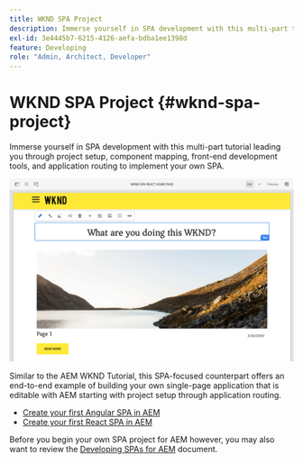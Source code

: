 ```yaml
---
title: WKND SPA Project
description: Immerse yourself in SPA development with this multi-part tutorial leading you through project setup, component mapping, front-end development tools, and application routing to implement your own SPA using both React and Angular.
exl-id: 3e4445b7-6215-4126-aefa-bdba1ee1398d
feature: Developing
role: "Admin, Architect, Developer"
---
```

# WKND SPA Project {#wknd-spa-project}

Immerse yourself in SPA development with this multi-part tutorial leading you through project setup, component mapping, front-end development tools, and application routing to implement your own SPA.

![WKND SPA Project](assets/wknd-spa-project.png)

Similar to the AEM WKND Tutorial, this SPA-focused counterpart offers an end-to-end example of building your own single-page application that is editable with AEM starting with project setup through application routing.

* [Create your first Angular SPA in AEM](https://experienceleague.adobe.com/docs/experience-manager-learn/getting-started-with-aem-headless/spa-editor/angular/overview.html)
* [Create your first React SPA in AEM](https://experienceleague.adobe.com/docs/experience-manager-learn/getting-started-with-aem-headless/spa-editor/react/overview.html)

Before you begin your own SPA project for AEM however, you may also want to review the [Developing SPAs for AEM](developing.md) document.
